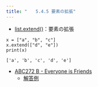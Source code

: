 ```yaml
---
title: "　　5.4.5 要素の拡張"
---
```


* [list.extend()](https://docs.python.org/ja/3/library/stdtypes.html#mutable-sequence-types)：要素の拡張

```python:サンプルコード
x = ["a", "b", "c"]
x.extend(["d", "e"])
print(x)
```

```text:実行結果
['a', 'b', 'c', 'd', 'e']
```

- [ABC272 B - Everyone is Friends](https://atcoder.jp/contests/abc272/tasks/abc272_b)
    - [解答例](https://atcoder.jp/contests/abc272/submissions/35517298)